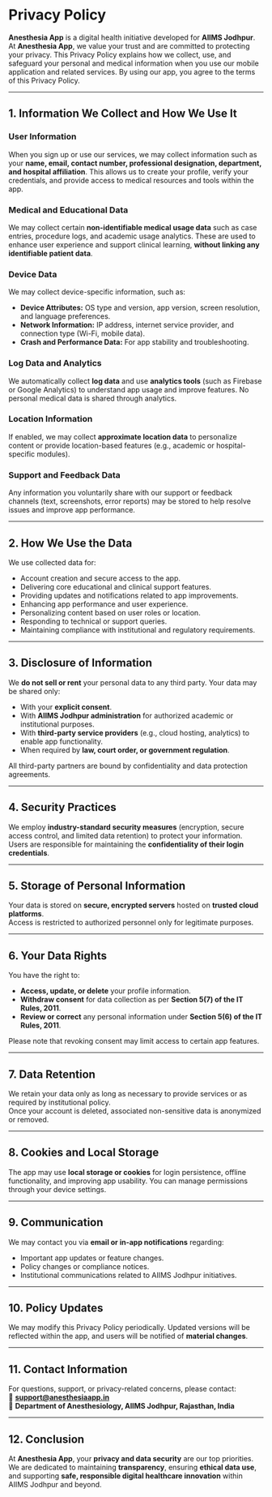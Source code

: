 # Privacy Policy

**Anesthesia App** is a digital health initiative developed for **AIIMS Jodhpur**. At **Anesthesia App**, we value your trust and are committed to protecting your privacy. This Privacy Policy explains how we collect, use, and safeguard your personal and medical information when you use our mobile application and related services. By using our app, you agree to the terms of this Privacy Policy.

---

## 1. Information We Collect and How We Use It

### User Information
When you sign up or use our services, we may collect information such as your **name, email, contact number, professional designation, department, and hospital affiliation**. This allows us to create your profile, verify your credentials, and provide access to medical resources and tools within the app.

### Medical and Educational Data
We may collect certain **non-identifiable medical usage data** such as case entries, procedure logs, and academic usage analytics. These are used to enhance user experience and support clinical learning, **without linking any identifiable patient data**.

### Device Data
We may collect device-specific information, such as:
- **Device Attributes:** OS type and version, app version, screen resolution, and language preferences.  
- **Network Information:** IP address, internet service provider, and connection type (Wi-Fi, mobile data).  
- **Crash and Performance Data:** For app stability and troubleshooting.  

### Log Data and Analytics
We automatically collect **log data** and use **analytics tools** (such as Firebase or Google Analytics) to understand app usage and improve features. No personal medical data is shared through analytics.

### Location Information
If enabled, we may collect **approximate location data** to personalize content or provide location-based features (e.g., academic or hospital-specific modules).

### Support and Feedback Data
Any information you voluntarily share with our support or feedback channels (text, screenshots, error reports) may be stored to help resolve issues and improve app performance.

---

## 2. How We Use the Data
We use collected data for:
- Account creation and secure access to the app.  
- Delivering core educational and clinical support features.  
- Providing updates and notifications related to app improvements.  
- Enhancing app performance and user experience.  
- Personalizing content based on user roles or location.  
- Responding to technical or support queries.  
- Maintaining compliance with institutional and regulatory requirements.  

---

## 3. Disclosure of Information
We **do not sell or rent** your personal data to any third party. Your data may be shared only:
- With your **explicit consent**.  
- With **AIIMS Jodhpur administration** for authorized academic or institutional purposes.  
- With **third-party service providers** (e.g., cloud hosting, analytics) to enable app functionality.  
- When required by **law, court order, or government regulation**.

All third-party partners are bound by confidentiality and data protection agreements.

---

## 4. Security Practices
We employ **industry-standard security measures** (encryption, secure access control, and limited data retention) to protect your information.  
Users are responsible for maintaining the **confidentiality of their login credentials**.

---

## 5. Storage of Personal Information
Your data is stored on **secure, encrypted servers** hosted on **trusted cloud platforms**.  
Access is restricted to authorized personnel only for legitimate purposes.

---

## 6. Your Data Rights
You have the right to:
- **Access, update, or delete** your profile information.  
- **Withdraw consent** for data collection as per **Section 5(7) of the IT Rules, 2011**.  
- **Review or correct** any personal information under **Section 5(6) of the IT Rules, 2011**.  

Please note that revoking consent may limit access to certain app features.

---

## 7. Data Retention
We retain your data only as long as necessary to provide services or as required by institutional policy.  
Once your account is deleted, associated non-sensitive data is anonymized or removed.

---

## 8. Cookies and Local Storage
The app may use **local storage or cookies** for login persistence, offline functionality, and improving app usability. You can manage permissions through your device settings.

---

## 9. Communication
We may contact you via **email or in-app notifications** regarding:
- Important app updates or feature changes.  
- Policy changes or compliance notices.  
- Institutional communications related to AIIMS Jodhpur initiatives.  

---

## 10. Policy Updates
We may modify this Privacy Policy periodically. Updated versions will be reflected within the app, and users will be notified of **material changes**.

---

## 11. Contact Information
For questions, support, or privacy-related concerns, please contact:  
📧 **[support@anesthesiaapp.in](mailto:support@anesthesiaapp.in)**  
🏥 **Department of Anesthesiology, AIIMS Jodhpur, Rajasthan, India**

---

## 12. Conclusion
At **Anesthesia App**, your **privacy and data security** are our top priorities. We are dedicated to maintaining **transparency**, ensuring **ethical data use**, and supporting **safe, responsible digital healthcare innovation** within AIIMS Jodhpur and beyond.
